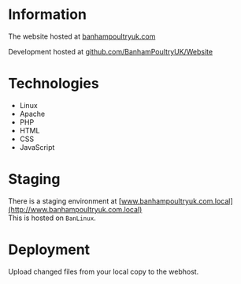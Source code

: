 # Information

The website hosted at [banhampoultryuk.com](http://banhampoultryuk.com)

Development hosted at [github.com/BanhamPoultryUK/Website](https://github.com/BanhamPoultryUK/Website)

# Technologies
- Linux
- Apache
- PHP
- HTML
- CSS
- JavaScript

# Staging
There is a staging environment at [www.banhampoultryuk.com.local](http://www.banhampoultryuk.com.local)  
This is hosted on `BanLinux`.

# Deployment
Upload changed files from your local copy to the webhost.
